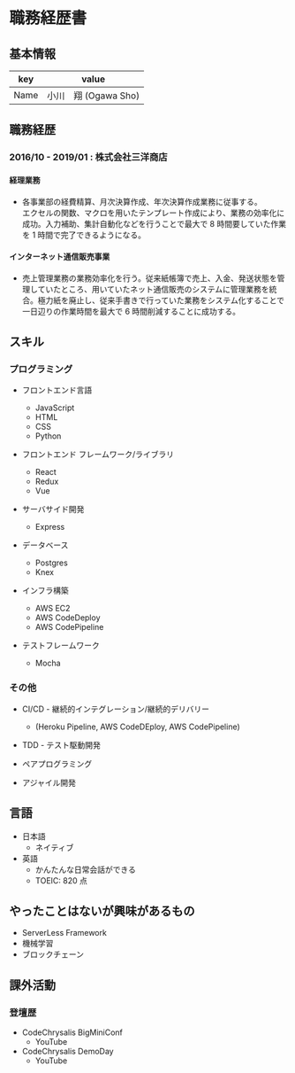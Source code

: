 # 職務経歴書

## 基本情報

| key  | value                |
| ---- | -------------------- |
| Name | 小川　翔 (Ogawa Sho) |

## 職務経歴

### 2016/10 - 2019/01 : 株式会社三洋商店

#### 経理業務<br/>

- 各事業部の経費精算、月次決算作成、年次決算作成業務に従事する。<br/>
  エクセルの関数、マクロを用いたテンプレート作成により、業務の効率化に成功。入力補助、集計自動化などを行うことで最大で 8 時間要していた作業を 1 時間で完了できるようになる。

#### インターネット通信販売事業<br/>

- 売上管理業務の業務効率化を行う。従来紙帳簿で売上、入金、発送状態を管理していたところ、用いていたネット通信販売のシステムに管理業務を統合。極力紙を廃止し、従来手書きで行っていた業務をシステム化することで一日辺りの作業時間を最大で 6 時間削減することに成功する。

## スキル

### プログラミング

- フロントエンド言語

  - JavaScript
  - HTML
  - CSS
  - Python

- フロントエンド フレームワーク/ライブラリ

  - <a link="">React</a>
  - <a link="">Redux</a>
  - <a link="">Vue</a>

- サーバサイド開発

  - <a link="">Express</a>

- データベース

  - <a link="">Postgres</a>
  - <a link="">Knex</a>

- インフラ構築

  - <a link="">AWS EC2</a>
  - <a link="">AWS CodeDeploy</a>
  - <a link="">AWS CodePipeline</a>

- テストフレームワーク
  - Mocha

### その他

- CI/CD - 継続的インテグレーション/継続的デリバリー

  - (Heroku Pipeline, AWS CodeDEploy, AWS CodePipeline)

- TDD - テスト駆動開発
- ペアプログラミング
- アジャイル開発

## 言語

- 日本語
  - ネイティブ
- 英語
  - かんたんな日常会話ができる
  - TOEIC: 820 点

## やったことはないが興味があるもの

- ServerLess Framework
- 機械学習
- ブロックチェーン

## 課外活動

### 登壇歴

- CodeChrysalis BigMiniConf<br>
  - <a url='https://www.youtube.com/watch?v=fhKgdzXkQeM'>YouTube </a>
- CodeChrysalis DemoDay
  - <a url=''>YouTube</a>
